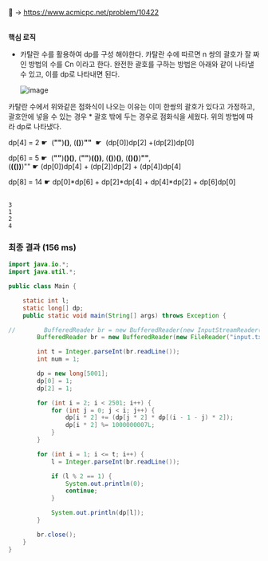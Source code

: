 📌 → https://www.acmicpc.net/problem/10422 <br/><br/>

**핵심 로직**

- 카탈란 수를 활용하여 dp를 구성 해야한다. 카탈란 수에 따르면 n 쌍의 괄호가 잘 짜인 방법의 수를 Cn 이라고 한다. 완전한 괄호를 구하는 방법은 아래와 같이 나타낼 수 있고, 이를 dp로 나타내면 된다.
    
    ![image](https://github.com/noxknow/Java_study/assets/122594223/0f192791-85ac-40d7-a5ad-2a1bd2fbef6b)


카탈란 수에서 위와같은 점화식이 나오는 이유는 이미 한쌍의 괄호가 있다고 가정하고, 괄호안에 넣을 수 있는 경우 * 괄호 밖에 두는 경우로 점화식을 세웠다. 위의 방법에 따라 dp로 나타냈다.

dp[4] = 2  ☛  (**""**)**()**, (**()**)**""**  ☛  (dp[0])dp[2] +(dp[2])dp[0] 

dp[6] = 5  ☛  (**""**)**()()**, (**""**)**(())**, (**()**)**()**, (**()()**)**""**, (**(())**)"" ☛ (dp[0])dp[4] + (dp[2])dp[2] + (dp[4])dp[4]

dp[8] = 14  ☛  dp[0]*dp[6] + dp[2]*dp[4] + dp[4]*dp[2] + dp[6]dp[0] <br/><br/>

```
3
1
2
4
```

### 최종 결과 (156 ms)

```java
import java.io.*;
import java.util.*;

public class Main {

    static int l;
    static long[] dp;
    public static void main(String[] args) throws Exception {

//        BufferedReader br = new BufferedReader(new InputStreamReader(System.in));
        BufferedReader br = new BufferedReader(new FileReader("input.txt"));

        int t = Integer.parseInt(br.readLine());
        int num = 1;

        dp = new long[5001];
        dp[0] = 1;
        dp[2] = 1;

        for (int i = 2; i < 2501; i++) {
            for (int j = 0; j < i; j++) {
                dp[i * 2] += (dp[j * 2] * dp[(i - 1 - j) * 2]);
                dp[i * 2] %= 1000000007L;
            }
        }

        for (int i = 1; i <= t; i++) {
            l = Integer.parseInt(br.readLine());

            if (l % 2 == 1) {
                System.out.println(0);
                continue;
            }

            System.out.println(dp[l]);
        }

        br.close();
    }
}
```
